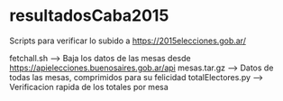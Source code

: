 # resultadosCaba2015
Scripts para verificar lo subido a https://2015elecciones.gob.ar/


fetchall.sh --> Baja los datos de las mesas desde https://apielecciones.buenosaires.gob.ar/api
mesas.tar.gz --> Datos de todas las mesas, comprimidos para su felicidad
totalElectores.py --> Verificacion rapida de los totales por mesa
